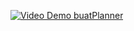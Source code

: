 [![Video Demo buatPlanner](https://img.youtube.com/vi/_5tFXJQIzi4/0.jpg)]((https://youtu.be/84BmX4xi2o0))
